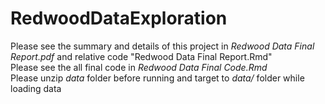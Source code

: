 # RedwoodDataExploration
Please see the summary and details of this project in *Redwood Data Final Report.pdf* and relative code "Redwood Data Final Report.Rmd" \
Please see the all final code in *Redwood Data Final Code.Rmd* \
Please unzip *data* folder before running and target to *data/* folder while loading data
